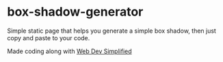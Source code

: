 # box-shadow-generator

Simple static page that helps you generate a simple box shadow, then just copy and paste to your code.

Made coding along with [Web Dev Simplified](https://www.youtube.com/watch?v=w2D-lQtYDks)

